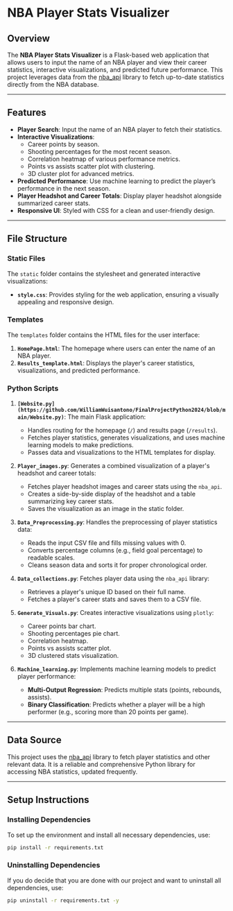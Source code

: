 # NBA Player Stats Visualizer
 
## Overview
The **NBA Player Stats Visualizer** is a Flask-based web application that allows users to input the name of an NBA player and view their career statistics, interactive visualizations, and predicted future performance. This project leverages data from the [nba_api](https://github.com/swar/nba_api) library to fetch up-to-date statistics directly from the NBA database.
 
---
 
## Features
- **Player Search**: Input the name of an NBA player to fetch their statistics.
- **Interactive Visualizations**:
  - Career points by season.
  - Shooting percentages for the most recent season.
  - Correlation heatmap of various performance metrics.
  - Points vs assists scatter plot with clustering.
  - 3D cluster plot for advanced metrics.
- **Predicted Performance**: Use machine learning to predict the player’s performance in the next season.
- **Player Headshot and Career Totals**: Display player headshot alongside summarized career stats.
- **Responsive UI**: Styled with CSS for a clean and user-friendly design.
 
---
 
## File Structure
### Static Files
The `static` folder contains the stylesheet and generated interactive visualizations:
- **`style.css`**: Provides styling for the web application, ensuring a visually appealing and responsive design.
 
### Templates
The `templates` folder contains the HTML files for the user interface:
1. **`HomePage.html`**: The homepage where users can enter the name of an NBA player.
2. **`Results_template.html`**: Displays the player's career statistics, visualizations, and predicted performance.
 
### Python Scripts
1. **`[Website.py](https://github.com/WilliamWuisantono/FinalProjectPython2024/blob/main/Website.py)`**: The main Flask application:
   - Handles routing for the homepage (`/`) and results page (`/results`).
   - Fetches player statistics, generates visualizations, and uses machine learning models to make predictions.
   - Passes data and visualizations to the HTML templates for display.
 
2. **`Player_images.py`**: Generates a combined visualization of a player's headshot and career totals:
   - Fetches player headshot images and career stats using the `nba_api`.
   - Creates a side-by-side display of the headshot and a table summarizing key career stats.
   - Saves the visualization as an image in the static folder.
 
3. **`Data_Preprocessing.py`**: Handles the preprocessing of player statistics data:
   - Reads the input CSV file and fills missing values with 0.
   - Converts percentage columns (e.g., field goal percentage) to readable scales.
   - Cleans season data and sorts it for proper chronological order.
 
4. **`Data_collections.py`**: Fetches player data using the `nba_api` library:
   - Retrieves a player's unique ID based on their full name.
   - Fetches a player's career stats and saves them to a CSV file.
 
5. **`Generate_Visuals.py`**: Creates interactive visualizations using `plotly`:
   - Career points bar chart.
   - Shooting percentages pie chart.
   - Correlation heatmap.
   - Points vs assists scatter plot.
   - 3D clustered stats visualization.
 
6. **`Machine_learning.py`**: Implements machine learning models to predict player performance:
   - **Multi-Output Regression**: Predicts multiple stats (points, rebounds, assists).
   - **Binary Classification**: Predicts whether a player will be a high performer (e.g., scoring more than 20 points per game).
 
---
 
## Data Source
This project uses the [nba_api](https://github.com/swar/nba_api) library to fetch player statistics and other relevant data. It is a reliable and comprehensive Python library for accessing NBA statistics, updated frequently.
 
---
 
## Setup Instructions
### Installing Dependencies
To set up the environment and install all necessary dependencies, use:
```bash
pip install -r requirements.txt
```
### Uninstalling Dependencies
If you do decide that you are done with our project and want to uninstall all dependencies, use:
```bash
pip uninstall -r requirements.txt -y
